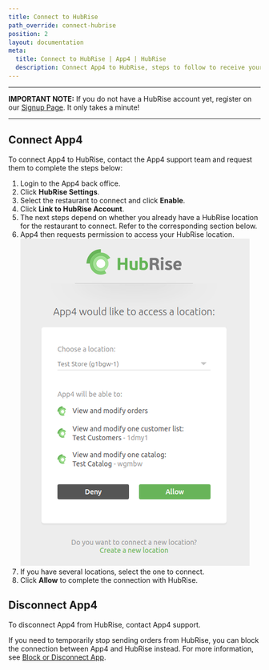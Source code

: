 ```yaml
---
title: Connect to HubRise
path_override: connect-hubrise
position: 2
layout: documentation
meta:
  title: Connect to HubRise | App4 | HubRise
  description: Connect App4 to HubRise, steps to follow to receive your App4 orders in your EPOS.
---
```


---

**IMPORTANT NOTE:** If you do not have a HubRise account yet, register on our [Signup Page](https://manager.hubrise.com/signup). It only takes a minute!

---

## Connect App4

To connect App4 to HubRise, contact the App4 support team and request them to complete the steps below:

1. Login to the App4 back office.
1. Click **HubRise Settings**.
1. Select the restaurant to connect and click **Enable**.
1. Click **Link to HubRise Account**.
1. The next steps depend on whether you already have a HubRise location for the restaurant to connect. Refer to the corresponding section below.
1. App4 then requests permission to access your HubRise location.
   ![Connect App4 to HubRise](./images/008-connect-to-hubrise.png)
1. If you have several locations, select the one to connect.
1. Click **Allow** to complete the connection with HubRise.

## Disconnect App4

To disconnect App4 from HubRise, contact App4 support.

If you need to temporarily stop sending orders from HubRise, you can block the connection between App4 and HubRise instead. For more information, see [Block or Disconnect App](/docs/connections#block-or-disconnect).
